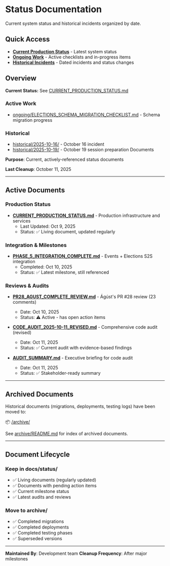 # Status Documentation

Current system status and historical incidents organized by date.

## Quick Access

- **[Current Production Status](CURRENT_PRODUCTION_STATUS.md)** - Latest system status
- **[Ongoing Work](ongoing/)** - Active checklists and in-progress items
- **[Historical Incidents](historical/)** - Dated incidents and status changes

## Overview

**Current Status:** See [CURRENT_PRODUCTION_STATUS.md](CURRENT_PRODUCTION_STATUS.md)

### Active Work
- [ongoing/ELECTIONS_SCHEMA_MIGRATION_CHECKLIST.md](ongoing/ELECTIONS_SCHEMA_MIGRATION_CHECKLIST.md) - Schema migration progress

### Historical
- [historical/2025-10-16/](historical/2025-10-16/) - October 16 incident
- [historical/2025-10-19/](historical/2025-10-19/) - October 19 session preparation Documents

**Purpose**: Current, actively-referenced status documents

**Last Cleanup**: October 11, 2025

---

## Active Documents

### Production Status
- **[CURRENT_PRODUCTION_STATUS.md](CURRENT_PRODUCTION_STATUS.md)** - Production infrastructure and services
  - Last Updated: Oct 9, 2025
  - Status: ✅ Living document, updated regularly

### Integration & Milestones
- **[PHASE_5_INTEGRATION_COMPLETE.md](PHASE_5_INTEGRATION_COMPLETE.md)** - Events + Elections S2S integration
  - Completed: Oct 10, 2025
  - Status: ✅ Latest milestone, still referenced

### Reviews & Audits
- **[PR28_AGUST_COMPLETE_REVIEW.md](PR28_AGUST_COMPLETE_REVIEW.md)** - Ágúst's PR #28 review (23 comments)
  - Date: Oct 10, 2025
  - Status: ⚠️ Active - has open action items

- **[CODE_AUDIT_2025-10-11_REVISED.md](CODE_AUDIT_2025-10-11_REVISED.md)** - Comprehensive code audit (revised)
  - Date: Oct 11, 2025
  - Status: ✅ Current audit with evidence-based findings

- **[AUDIT_SUMMARY.md](AUDIT_SUMMARY.md)** - Executive briefing for code audit
  - Date: Oct 11, 2025
  - Status: ✅ Stakeholder-ready summary

---

## Archived Documents

Historical documents (migrations, deployments, testing logs) have been moved to:

📦 [/archive/](../../archive/)

See [archive/README.md](../../archive/README.md) for index of archived documents.

---

## Document Lifecycle

### Keep in docs/status/
- ✅ Living documents (regularly updated)
- ✅ Documents with pending action items
- ✅ Current milestone status
- ✅ Latest audits and reviews

### Move to archive/
- ✅ Completed migrations
- ✅ Completed deployments
- ✅ Completed testing phases
- ✅ Superseded versions

---

**Maintained By**: Development team
**Cleanup Frequency**: After major milestones
